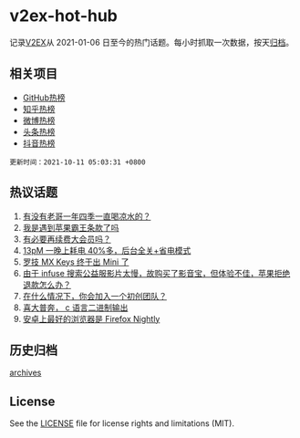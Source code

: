 # v2ex-hot-hub

 记录[V2EX](https://www.v2ex.com/)从 2021-01-06 日至今的热门话题。每小时抓取一次数据，按天[归档](archives)。
 
 ## 相关项目

- [GitHub热榜](https://github.com/snaildev/github-hot-hub)
- [知乎热榜](https://github.com/snaildev/zhihu-hot-hub)
- [微博热榜](https://github.com/snaildev/weibo-hot-hub)
- [头条热榜](https://github.com/snaildev/toutiao-hot-hub)
- [抖音热榜](https://github.com/snaildev/douyin-hot-hub)


 `更新时间：2021-10-11 05:03:31 +0800`

## 热议话题

1. [有没有老哥一年四季一直喝凉水的？](https://www.v2ex.com/t/806853)
1. [我是遇到苹果霸王条款了吗](https://www.v2ex.com/t/806795)
1. [有必要再续费大会员吗？](https://www.v2ex.com/t/806822)
1. [13pM 一晚上耗电 40%多，后台全关+省电模式](https://www.v2ex.com/t/806801)
1. [罗技 MX Keys 终于出 Mini 了](https://www.v2ex.com/t/806799)
1. [由于 infuse 搜索公益服影片太慢，故购买了影音宝，但体验不佳，苹果拒绝退款怎么办？](https://www.v2ex.com/t/806819)
1. [在什么情况下，你会加入一个初创团队？](https://www.v2ex.com/t/806815)
1. [喜大普奔， c 语言二进制输出](https://www.v2ex.com/t/806816)
1. [安卓上最好的浏览器是 Firefox Nightly](https://www.v2ex.com/t/806872)

## 历史归档

[archives](archives)

## License

See the [LICENSE](LICENSE) file for license rights and limitations (MIT).
